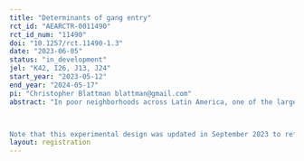 ```yaml
---
title: "Determinants of gang entry"
rct_id: "AEARCTR-0011490"
rct_id_num: "11490"
doi: "10.1257/rct.11490-1.3"
date: "2023-06-05"
status: "in_development"
jel: "K42, I26, J13, J24"
start_year: "2023-05-12"
end_year: "2024-05-17"
pi: "Christopher Blattman blattman@gmail.com"
abstract: "In poor neighborhoods across Latin America, one of the largest social organizations is the street gang. They are often the largest employer in the neighborhood, especially of poor adolescent boys. It’s striking, then, how little we understand these firms and, most importantly, the decision-making process of young recruits. Medellin, Colombia, has hundreds of well-organized street gangs. We have partnered with the Secretariat of Education to conduct a population-based survey of two cohorts of grade 7 boys. We intend to conduct the surveys in roughly half of Medellin’s 200 public schools, and anticipate that roughly 10,000 boys will participate. In addition to measuring a variety of risk factors and preferences, the survey measures boys’ expectations of the pecuniary and non-pecuniary returns to various careers: low-skill, medium-skill, high-skill, and gang/criminal careers. It also assesses boys’ self-reported interest in each career and the career interests of their friends. Finally, the survey incorporates a series of information experiments to test whether it is possible to correct any misperceptions associated with gang entry. We used a first wave of roughly 1,200 surveys to identify likely misperceptions and pilot information experiments. These will be tested in the remaining to-be-surveyed sample. Experiment 1 targets the perceived returns to medium- and high- skill careers. Experiment 2 targets the perceived non-pecuniary returns to criminal/gang careers (status and enjoyability). We are interested in how these information treatments affect posterior beliefs, career interest in the gang, and interest in and take-up of information on non-criminal careers.

Note that this experimental design was updated in September 2023 to reflect the second information experiment launched in the same month."
layout: registration
---
```



